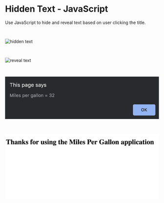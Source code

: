 Hidden Text - JavaScript
================

Use JavaScript to hide and reveal text based on user clicking the title.

<br>

![hidden
text](https://raw.githubusercontent.com/papagorgio23/Northwestern/master/440%20-%20Application%20Engineering/Hidden%20Text/hidden%20text.png)

<br>

![reveal
text](https://raw.githubusercontent.com/papagorgio23/Northwestern/master/440%20-%20Application%20Engineering/Hidden%20Text/reveal%20text.png)

<br>

![MPG3](https://github.com/papagorgio23/Northwestern/blob/master/440%20-%20Application%20Engineering/MPG%20App/MPG-3.png?raw=true)

<br>

![MPG4](https://github.com/papagorgio23/Northwestern/blob/master/440%20-%20Application%20Engineering/MPG%20App/MPG-4.png?raw=true)
